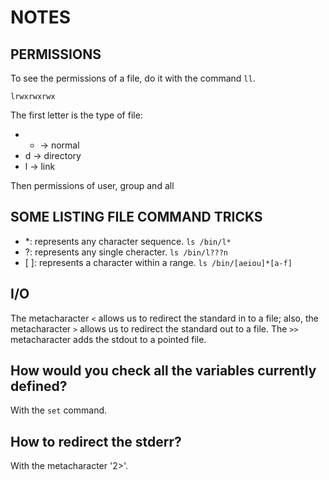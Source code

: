 # NOTES


## PERMISSIONS
To see the permissions of a file, do it with the command `ll`.

`lrwxrwxrwx`

The first letter is the type of file:
* - -> normal
* d -> directory
* l -> link

Then permissions of user, group and all

## SOME LISTING FILE COMMAND TRICKS
* \*: represents any character sequence. `ls /bin/l*`
* ?: represents any single cheracter. `ls /bin/l???n`
* [ ]: represents a character within a range. `ls /bin/[aeiou]*[a-f]`

## I/O
The metacharacter `<` allows us to redirect the standard in to a file; also, the metacharacter `>` allows us to redirect the standard out to a file. The `>>` metacharacter adds the stdout to a pointed file.


## How would you check all the variables currently defined?
With the `set` command.

## How to redirect the stderr?
With the metacharacter '2>'.